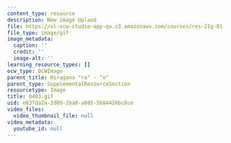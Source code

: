 ```yaml
---
content_type: resource
description: New image Uplaod
file: https://ol-ocw-studio-app-qa.s3.amazonaws.com/courses/res-21g-01-kana-spring-2010/e837da2a2d092ba0a0855b84428bc8ce_0483.gif
file_type: image/gif
image_metadata:
  caption: ''
  credit: ''
  image-alt: ''
learning_resource_types: []
ocw_type: OCWImage
parent_title: Hiragana "ra" - "n"
parent_type: SupplementalResourceSection
resourcetype: Image
title: 0483.gif
uid: e837da2a-2d09-2ba0-a085-5b84428bc8ce
video_files:
  video_thumbnail_file: null
video_metadata:
  youtube_id: null
---
```


